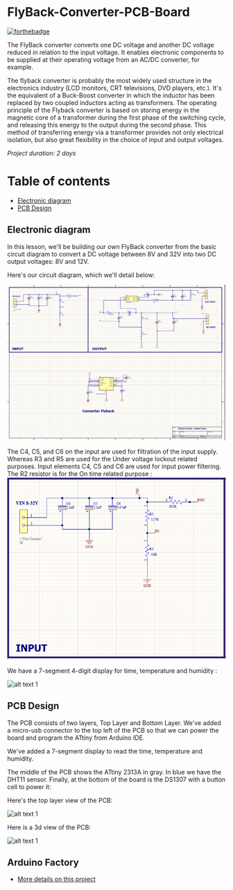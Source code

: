 # FlyBack-Converter-PCB-Board

[![forthebadge](https://forthebadge.com/images/badges/built-with-love.svg)](https://forthebadge.com)

The FlyBack converter converts one DC voltage and another DC voltage reduced in relation to the input voltage. It enables electronic components to be supplied at their operating voltage from an AC/DC converter, for example.

The flyback converter is probably the most widely used structure in the electronics industry (LCD monitors, CRT televisions, DVD players, etc.). It's the equivalent of a Buck-Boost converter in which the inductor has been replaced by two coupled inductors acting as transformers.
The operating principle of the Flyback converter is based on storing energy in the magnetic core of a transformer during the first phase of the switching cycle, and releasing this energy to the output during the second phase. This method of transferring energy via a transformer provides not only electrical isolation, but also great flexibility in the choice of input and output voltages.


*Project duration: 2 days*


# Table of contents
- [Electronic diagram](#electronic-diagram)
- [PCB Design](#pcb-design)
  

## Electronic diagram

In this lesson, we'll be building our own FlyBack converter from the basic circuit diagram to convert a DC voltage between 8V and 32V into two DC output voltages: 8V and 12V. 

Here's our circuit diagram, which we'll detail below:

![alt text 1](picture/1.png) 

The C4, C5, and C6 on the input are used for filtration of the input supply. Whereas R3 and R5 are used for the Under voltage lockout related purposes. 
Input elements C4, C5 and C6 are used for input power filtering.
The R2 resistor is for the On time related purpose :
![alt text 1](picture/2.png) 

We have a 7-segment 4-digit display for time, temperature and humidity : 

![alt text 1](picture/at2.png) 

## PCB Design

The PCB consists of two layers, Top Layer and Bottom Layer. We've added a micro-usb connector to the top left of the PCB so that we can power the board and program the ATtiny from Arduino IDE.

We've added a 7-segment display to read the time, temperature and humidity.

The middle of the PCB shows the ATtiny 2313A in gray. In blue we have the DHT11 sensor. Finally, at the bottom of the board is the DS1307 with a button cell to power it:

Here's the top layer view of the PCB:

![alt text 1](picture/at_pcb.png) 



Here is a 3d view of the PCB:

![alt text 1](picture/pcb_2.png) 


## Arduino Factory

 * [More details on this project](https://arduinofactory.fr/carte-pcb-station-meteo/)
  






